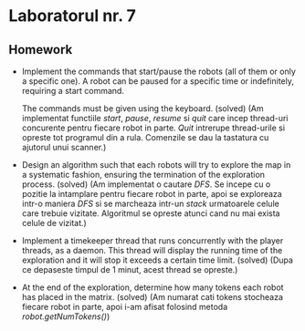 # Laboratorul nr. 7

## Homework

* Implement the commands that start/pause the robots (all of them or only a specific one). A robot can be paused for a specific time or indefinitely, requiring a start command.

  The commands must be given using the keyboard. (solved) (Am implementat functiile *start*, *pause*, *resume* si *quit* care incep thread-uri concurente pentru fiecare robot in parte. *Quit* intrerupe thread-urile si opreste tot programul din a rula. Comenzile se dau la tastatura cu ajutorul unui scanner.)
* Design an algorithm such that each robots will try to explore the map in a systematic fashion, ensuring the termination of the exploration process. (solved) (Am implementat o cautare *DFS*. Se incepe cu o pozitie la intamplare pentru fiecare robot in parte, apoi se exploreaza intr-o maniera *DFS* si se marcheaza intr-un *stack* urmatoarele celule care trebuie vizitate. Algoritmul se opreste atunci cand nu mai exista celule de vizitat.)
* Implement a timekeeper thread that runs concurrently with the player threads, as a daemon. This thread will display the running time of the exploration and it will stop it exceeds a certain time limit. (solved) (Dupa ce depaseste timpul de 1 minut, acest thread se opreste.)
* At the end of the exploration, determine how many tokens each robot has placed in the matrix. (solved) (Am numarat cati tokens stocheaza fiecare robot in parte, apoi i-am afisat folosind metoda *robot.getNumTokens()*)